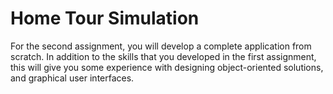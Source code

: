 # Home Tour Simulation

For the second assignment, you will develop a complete application from scratch. In addition to the skills that you developed in the first assignment, this will give you some experience with designing object-oriented solutions, and graphical user interfaces.
